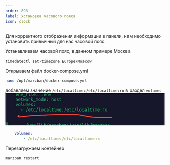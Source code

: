 ```yaml
---
order: 893
label: Установка часового пояса
icon: clock
---
```


Для корректного отображения информации в панели, нам необходимо установить привычный для нас часовой пояс.


Устанавливаем часовой пояс, в данном примере Москва 

```bash
timedatectl set-timezone Europe/Moscow
```

Открываем файл docker-compose.yml
```bash
nano /opt/marzban/docker-compose.yml
```

добавляем значение `/etc/localtime:/etc/localtime:ro` в раздел `volumes`
![](/static/time.jpg)
```yaml
	volumes:
		- /etc/localtime:/etc/localtime:ro
```


Перезагружаем контейнер 
```bash
marzban restart
``` 